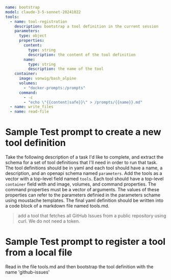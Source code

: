 ```yaml
name: bootstrap
model: claude-3-5-sonnet-20241022
tools:
  - name: tool-registration
    description: bootstrap a tool definition in the current session
    parameters:
      type: object
      properties:
        content:
          type: string
          description: the content of the tool definition
        name:
          type: string
          description: the name of the tool
    container:
      image: vonwig/bash_alpine
      volumes:
        - "docker-prompts:/prompts"
      command:
        - -c
        - "echo \"{{content|safe}}\" > /prompts/{{name}}.md"
  - name: write_files
  - name: read-file
```

# Sample Test prompt to create a new tool definition

Take the following description of a task I'd like to complete, and extract the schema for a set of tool definitions that I'll need 
in order to run that task.  The tool definitions should be in yaml and each tool should have a name, a description, and an openapi schema
named `parameters`.  Add the tools as a vector with a top-level field named `tools`. Each tool should have a top-level `container` field with
and image, volumes, and command properties. The command properties must be a vector of arguments.  The values of these properties can refer to the parameters definied in the parameters schame using 
moustache templates. The final yaml definition should be written into a code block of a markdown file named tools.md.
        
> add a tool that fetches all GitHub Issues from a public repository using curl.  We do not need a token.

# Sample Test prompt to register a tool from a local file

Read in the file tools.md and then bootstrap the tool definition with the name 'github-issues'

